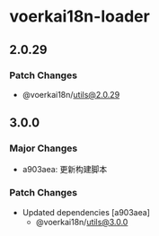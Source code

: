 # voerkai18n-loader

## 2.0.29

### Patch Changes

- @voerkai18n/utils@2.0.29

## 3.0.0

### Major Changes

- a903aea: 更新构建脚本

### Patch Changes

- Updated dependencies [a903aea]
  - @voerkai18n/utils@3.0.0
